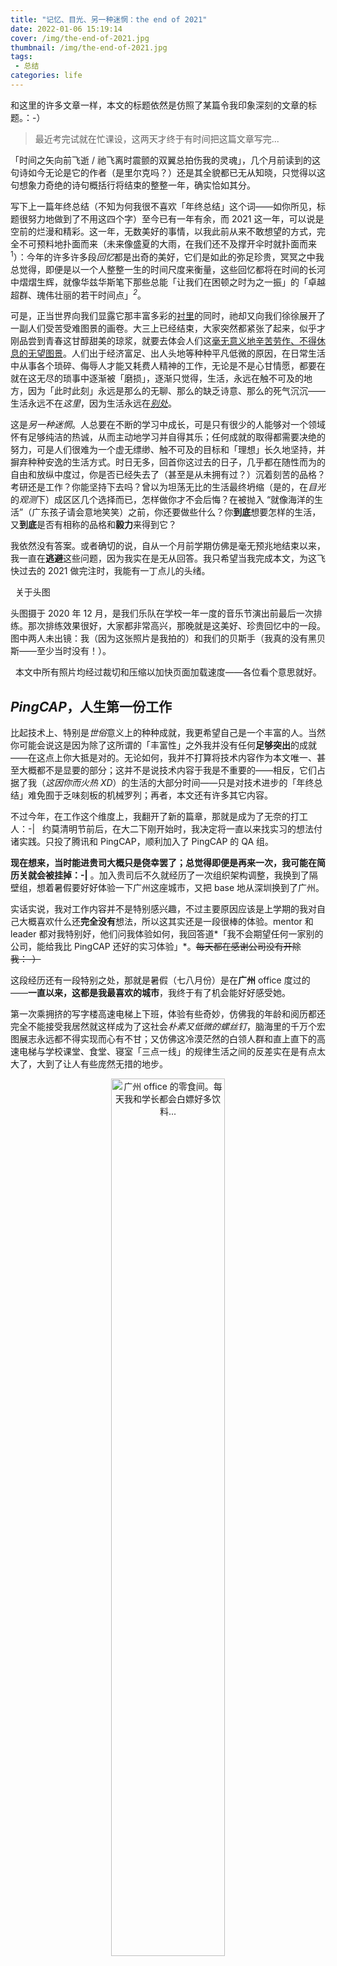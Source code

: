 ```yaml
---
title: "记忆、目光、另一种迷惘：the end of 2021"
date: 2022-01-06 15:19:14
cover: /img/the-end-of-2021.jpg
thumbnail: /img/the-end-of-2021.jpg
tags:
 - 总结
categories: life
---
```


和这里的许多文章一样，本文的标题依然是仿照了某篇令我印象深刻的文章的标题。：-）

> 最近考完试就在忙课设，这两天才终于有时间把这篇文章写完...

「时间之矢向前飞逝 / 祂飞离时震颤的双翼总拍伤我的灵魂」，几个月前读到的这句诗如今无论是它的作者（是里尔克吗？）还是其全貌都已无从知晓，只觉得以这句想象力奇绝的诗句概括行将结束的整整一年，确实恰如其分。

写下上一篇年终总结（不知为何我很不喜欢「年终总结」这个词——如你所见，标题很努力地做到了不用这四个字）至今已有一年有余，而 2021 这一年，可以说是空前的烂漫和精彩。这一年，无数美好的事情，以我此前从来不敢想望的方式，完全不可预料地扑面而来（未来像盛夏的大雨，在我们还不及撑开伞时就扑面而来<sup>1</sup>）：今年的许多许多段*回忆*都是出奇的美好，它们是如此的弥足珍贵，冥冥之中我总觉得，即便是以一个人整整一生的时间尺度来衡量，这些回忆都将在时间的长河中熠熠生辉，就像华兹华斯笔下那些总能「让我们在困顿之时为之一振」的「卓越超群、瑰伟壮丽的若干时间点」<sup>*2*</sup>。

可是，正当世界向我们显露它那丰富多彩的[衬里](https://m.thepaper.cn/baijiahao_10470277)的同时，祂却又向我们徐徐展开了一副人们受苦受难图景的画卷。大三上已经结束，大家突然都紧张了起来，似乎才刚品尝到青春这甘醇甜美的琼浆，就要去体会人们这[毫无意义地辛苦劳作、不得休息的无望图景](https://www.zgnfys.com/m/a/nfwx-52600.shtml)。人们出于经济富足、出人头地等种种平凡低微的原因，在日常生活中从事各个琐碎、侮辱人才能又耗费人精神的工作，无论是不是心甘情愿，都要在就在这无尽的琐事中逐渐被「磨损」，逐渐只觉得，生活，永远在触不可及的地方，因为「此时此刻」永远是那么的无聊、那么的缺乏诗意、那么的死气沉沉——生活永远不在*这里*，因为生活永远在[*别处*](https://book.douban.com/subject/25900388/)。

这是*另一种迷惘*。人总要在不断的学习中成长，可是只有很少的人能够对一个领域怀有足够纯洁的热诚，从而主动地学习并自得其乐；任何成就的取得都需要决绝的努力，可是人们很难为一个虚无缥缈、触不可及的目标和「理想」长久地坚持，并摒弃种种安逸的生活方式。时日无多，回首你这过去的日子，几乎都在随性而为的自由和放纵中度过，你是否已经失去了（甚至是从未拥有过？）沉着刻苦的品格？考研还是工作？你能坚持下去吗？曾以为坦荡无比的生活最终坍缩（是的，在*目光*的*观测*下）成区区几个选择而已，怎样做你才不会后悔？在被抛入 “就像海洋的生活”（广东孩子请会意地笑笑）之前，你还要做些什么？你**到底**想要怎样的生活，又**到底**是否有相称的品格和**毅力**来得到它？

我依然没有答案。或者确切的说，自从一个月前学期仿佛是毫无预兆地结束以来，我一直在**逃避**这些问题，因为我实在是无从回答。我只希望当我完成本文，为这飞快过去的 2021 做完注时，我能有一丁点儿的头绪。

<article class="message is-info">
  <div class="message-header">
    <p><i class="fas fa-camera"></i> &nbsp; 关于头图</p>
  </div>
  <div class="message-body">
    头图摄于 2020 年 12 月，是我们乐队在学校一年一度的音乐节演出前最后一次排练。那次排练效果很好，大家都非常高兴，那晚就是这美好、珍贵回忆中的一段。图中两人未出镜：我（因为这张照片是我拍的）和我们的贝斯手（我真的没有黑贝斯——至少当时没有！）。
  </div>
</article>
<!-- more -->

<span class="tag is-light is-medium"><i class="fas fa-image"></i>&nbsp;&nbsp;本文中所有照片均经过裁切和压缩以加快页面加载速度——各位看个意思就好。</span>

## *PingCAP*，人生第一份工作

比起技术上、特别是*世俗*意义上的种种成就，我更希望自己是一个丰富的人。当然你可能会说这是因为除了这所谓的「丰富性」之外我并没有任何**足够突出**的成就——在这点上你大抵是对的。无论如何，我并不打算将技术内容作为本文唯一、甚至大概都不是显要的部分；这并不是说技术内容于我是不重要的——相反，它们占据了我（*这因你而火热 XD*）的生活的大部分时间——只是对技术进步的「年终总结」难免囿于乏味刻板的机械罗列；再者，本文还有许多其它内容。

不过今年，在工作这个维度上，我翻开了新的篇章，那就是成为了无奈的打工人：-|&nbsp; &nbsp;约莫清明节前后，在大二下刚开始时，我决定将一直以来找实习的想法付诸实践。只投了腾讯和 PingCAP，顺利加入了 PingCAP 的 QA 组。

**现在想来，当时能进贵司大概只是侥幸罢了；总觉得即便是再来一次，我可能在简历关就会被挂掉：-|**  。加入贵司后不久就经历了一次组织架构调整，我换到了隔壁组，想着暑假要好好体验一下广州这座城市，又把 base 地从深圳换到了广州。

实话实说，我对工作内容并不是特别感兴趣，不过主要原因应该是上学期的我对自己大概喜欢什么还**完全没有**想法，所以这其实还是一段很棒的体验。mentor 和 leader 都对我特别好，他们问我体验如何，我回答道*「我不会期望任何一家别的公司，能给我比 PingCAP 还好的实习体验」*。~~每天都在感谢公司没有开除我：-）~~

这段经历还有一段特别之处，那就是暑假（七八月份）是在**广州** office 度过的——**一直以来，这都是我最喜欢的城市**，我终于有了机会能好好感受她。

第一次乘拥挤的写字楼高速电梯上下班，体验有些奇妙，仿佛我的年龄和阅历都还完全不能接受我居然就这样成为了这社会*朴素又低微的螺丝钉*，脑海里的千万个宏图展志永远都不得实现而心有不甘；又仿佛这冷漠茫然的白领人群和直上直下的高速电梯与学校课堂、食堂、寝室「三点一线」的规律生活之间的反差实在是有点太大了，大到了让人有些庞然无措的地步。

<p align="center">
	<img height="60%" width="60%" src="/img/the-end-of-2021/DSC_1170.JPG" alt="广州 office 的零食间。每天我和学长都会白嫖好多饮料..." />
</p>

<p align="center">
	<img height="60%" width="60%" src="/img/the-end-of-2021/DSC_1169.JPG" alt="临江工位的视野。很多个晚上，下班后我都沿着江边的小道走到图左侧的大桥处，然后再坐有轨电车回来。" />
</p>
适应之后，在 office 上班的两个月，总体还是非常舒适的。有熟悉的学长一同摸鱼、卷 CS，总归还是不会那么枯燥乏味（&nbsp;&nbsp; 住处干净整洁，楼下就是购物中心和小吃街，离公司也只有一个地下通道的距离；俯瞰整个琶洲的江景高层公寓低廉的价格使我对广州的好感更上一层。

<p align="center">
	<img height="60%" width="60%" src="/img/the-end-of-2021/DSC_1598.JPG" alt="住处日间的视野。图中近处的大桥就是东圃特大桥。" />
</p>

<p align="center">
	<img height="60%" width="60%" src="/img/the-end-of-2021/DSC_1641.JPG" alt="夜间更是宁静祥和。" />
</p>

每天下班，先是沿着江边散步到琶洲大桥，再坐我经常形容为 *“非常温柔地”* 发出「铛、铛、铛」声音的有轨列车回到住处；点一份外卖（附近有一家不错的粥铺），晚上就在这开阔的景色前读书；每每感到疲乏劳累，抬头向外望去，横向伸展的街灯和缓缓驶过的车流总能让我感到轻松和宁静，于是又埋下头来尝试消化 [B4](https://dl.acm.org/doi/10.1145/2486001.2486019)（顺带一提，这篇论文十分值得一读！） 中有关流量工程的诸多细节。 

周末则是在只消几站地铁（当然，我更喜欢坐电车）就到的珠江新城消磨时间，博物馆、美术馆、音乐厅，在图书馆的东欧文学区流连一阵，晚上准时打卡海心沙喷泉，再慢悠悠地散步走回住处。即便是看了不知多少次，每一次站在海心沙亚运公园的喷泉池前，在广州塔不断变幻的灯光下，看着升高的水柱逐渐超过远处猎德大桥顶端挂着的四个红色的发光大字，我还是会感到一丝兴奋——仿佛这随着吹拂的微风四处飘散的水珠，就是那五羊传说中衔着稻穗的仙羊，为世界降下的象征着幸福的甘霖。

<p align="center">
	<img height="60%" width="60%" src="/img/the-end-of-2021/DSC_1109.JPG" alt="看！是隧道！（广州珠江新城 APM 线）" />
</p>


然而谁能料到，仅仅半年后就迎来了互联网产业的又一次寒冬，公司方向的调整使我成为了整个研发部门最后一个日常实习的 offer。随着远程实习变成短暂记忆里渐渐消失的回响，我也从三语播报城市回到了双语播报城市。

## *技术*，路在何方

今年技术的最大成长，或许是知道了自己应该努力的方向。接下来我要作一些枯燥无味的机械列举了——希望读者能够包容这点。

- 年初修完了 Dan Grossman 教授在 Coursera 上的编程语言课程 Programming Languages 的所有部分。

- 稍微认真一些地看了一些 PL 的内容（一点 HOPL（HOPL 上的文章都好长... 至少 60 页...）、一点 LLVM、一点零散文献）（我自知自己还完全配不上 PL*T* 这个术语中的 *T* 字母——我会继续努力的），主要是一些奇奇怪怪的文章，在本博客有一些相关的想法。自己对这个主题的了解实在还是太少了，并不具有卖弄的资本，还有许多要读的文章和书籍。希望 2022 能修完两门打算了很久的网课。

- 读完了《自顶向下》和一些网络方面的文献，跟着 CCNA 的实验手册在 GNS3 上体验了一把网管... 不得不说，《自顶向下》的参考文献列表真的**十分有价值**。

- 因为工作的原因看了一些 Golang、gc 和 [Go 语言设计与实现](https://draveness.me/golang/)，感觉好细节... 目前就记得 channel 的 handoff 和 L4 里处理 IPC 的方式有一些异曲同工之妙...

- 看了一些公司的数据库相关的资料和 CMU 15-445/645，然而完成了前两个 lab 就跑路了... 可能自己确实不太喜欢存储。或许 2022 再试试？

- 大三上修完了 MIT 6.S081 的所有课程和 [Lab](https://github.com/Ray-Eldath/MIT6.S081)，后半部分的论文阅读使我**十分兴奋**，于是跟着 [ACM Digital Library](https://dl.acm.org/) 上几个会议的 Top Cited 又读了一些比较著名的文章（除了 monokernel、μkernel、unikernel，还有前两天刚读到的 multikernel... 操作系统领域内的各种令人好奇的问题和机制层出不穷，**或许这就是我应该努力的方向？**）。从这起读的文章就多了很多，似乎终于得以一瞥「严谨的计算机*科学*」的剪影。

- Tanenbaum 教授的《现代操作系统》太好看了！在修完 MIT 6.S081 这类实践性很强的课程后，MOS 这本书能使你对操作系统领域的许多并未在课程中覆盖的解决方案以及各个*细节*组件形成的*复杂、动态*的*整体*产生深刻的理解——更别提这本书还十分幽默！这里还要感谢译者们相当出色的翻译水平，个人认为本书的翻译甚至比《自顶向下》还要好些。

- 终于完成了 [astrio](https://github.com/Ray-Eldath/astrio) 这个在许多好些的大学都只不过是本科生必修课的五级流水线 MIPS CPU... 正如 repo 的提交历史反映的，这个项目的主体部分是我于 2020 年一个在家学习的清闲学期完成的，当时主要使用 Verilator。后来本学期刚好有计组课，我找老师借了 FPGA 开发板（似乎整个学校都没什么人会用这玩意，又只能纯靠自己折腾 = =），修复了两年前冥思苦想许久也未能解决的众多 bug，成功将这个小玩具上板测试，才算终于完成了这个项目。

  > 我想调试这个项目和 MIT 6.S081 lab（这两个项目都非常难调）的最重要收获是教会了我一种为陌生的体系构建系统的方式，这种 “一点一点来” 方式十分有效，至少就修复这两个项目中数不清的难搞 bug 而言。

- 大三上的课业出人意料地顺当。计组、嵌入式、操作系统、专业英语，四门大专业课都**十分有幸**遇到了**非常棒**的教授，实验没花太多时间就拿到了前列的成绩，考试也从未如此简单。希望这几门课能有一个好的总分。

- 似乎终于明白了「通过兴趣提升语言词汇量」是什么含义。每天一到两集 NPR 听力，最喜欢 Up First、Consider This 和 Short Wave；硬着头皮读塞林格，尽管生词很多，但伴着词典，塞林格流畅的笔触和出人意料的结局每每使我情不自禁地跟着朗读。习惯了之后，这样的方式比背单词真是要舒服太多，「停滞已久的时钟终于又转了起来」（忘了在哪看到这句话的了...）。

剩下的时间都给了工作，还有各种零零散散的阅读（内存序云云，Kubernetes 云云...）。「通过一门顶尖的大学课程或者是教科书才能了解一个领域」，这个道理我明白得实在是太晚了。**真希望自己有更多时间。**

每年完成的事情，总结下来似乎都是那么少、那么地少于自己的期望。空闲的时间由疲惫、自我怀疑和焦虑填满，在 *极限竞速：地平线*（这是我目前最喜欢的游戏——我的机箱上就刻着这个游戏的图标）、*Beat Saber* 和 *Haven* 里消磨时间，总是思忖这无从下手的未来，在反复的失眠中变得易怒又焦躁。自己没有足够的热忱、越来越没动力写代码、又不甘将技术理解为「无奈的生计」，**时日已无多，矛盾又懒惰的我，到底路在何方？**

> 不过地五是**真的好玩！**越玩越觉得比地四好玩。

## *乐队*，自由的音符

或许今年最大的收获，就是自己的乐队终于迈上正轨了。从大二下学期偶然组建（当时的情形是一位学长（另一支乐队的节奏吉他手，我们两支乐队如今关系十分紧密）花二十分钟劝说另一位吉他手改玩贝斯（他的原话是：**你如果玩吉他，那你充其量就是个吉他手而已；可你如果改玩贝斯，你就成就了一个乐队**），于是他就成就了我们乐队），途中因为技术和时间安排的原因遇到各种波折，到现在大家众心成城、也明确地知道「下一首歌」应该是什么效果、又该如何处理各种乐器之间复杂的关联与冲突，我们作为一个乐队的整体成长很大。于我个人而言，更重要的是我认识了这样一群人：大家接纳、关心彼此，有共同的目标和愿景，能够一齐欢笑一齐悲伤——这对我而言，还是一种新鲜的体验。乐队的成就属于它的每一个乐手，每一次选歌时的争执、排练时我和吉他手总要停下来互问对方如何处理这一段节奏抑或是那一段和弦、从以前演出前总是紧张到现在即便是在台上也无比轻松因为我知道我们就是能取得我们希望的效果（尽管不够完美）：是乐器将我们连在了一起，我们知道我们并不想仅仅是简单地 cover 一首歌，而是要把我们的理解融入对每一首歌的处理中——这通常需要规模不小的改动。

其它任何形式的努力和这种付出都没有可比性，因为我们都能确切听到（甚至是能*看到*）这*自由的音符*从每一个人的指尖倾泻流淌，共同构成一首歌，好像乐曲和乐器都拥有了它自己的灵魂：无数个排练（甚至是演出时）我们都会完全沉浸在自己构筑出的这*音符*的世界中，观众们会说「那鼓手摇头晃脑地边唱边敲好开心呀，*像个孩子*」。

<p align="center">
	<img height="60%" width="60%" src="/img/the-end-of-2021/mmexport1639846278954.jpg" alt="学校 2021 音乐节演出合照" />
</p>

<p align="center">
	<img height="60%" width="60%" src="/img/the-end-of-2021/mmexport1639894991875.jpg" alt="同一场音乐节——摄影师今晚加鸡腿！" />
</p>

今年听了几场 live，上了几次 livehouse（如今演出需求过于旺盛，一支乐队要上 livehouse 并不困难）：每次学长都会戏谑地说「大家可都是上过 livehouse 的**老前辈**了」——好像还是在那个需要争取演出机会的时代。

<p align="center">
	<img height="30%" width="40%" src="/img/the-end-of-2021/DSC_2322~2.JPG" alt="年底的一场 live（友情客串学长乐队的鼓手，所以其实并不太享受）" />
</p>

<p align="center">
	<img height="50%" width="50%" src="/img/the-end-of-2021/mmexport1640443355860.jpg" alt="同一场 live，节奏吉他手跳水——妹子真多啊。(啧啧啧)" />
</p>

「乐队真是那种，即便是在整个人生的尺度上，也会熠熠生辉，几乎是仅有的*没有任何遗憾*的美好回忆」，一年一度的音乐节结束后，我发了这样一条推特。乐队这段体验真是弥足珍贵（本文的头图很好地反映了这一点），几乎没有什么遗憾，唯一可惜的就是，快要毕业的我们已经很难再继续延续这迄今只持续了短短一年的美好，下一次演出，或许就是告别演出了吧。

## 记忆，*阅读*，另一种目光<sup>*3*</sup>

今年的阅读并没有很多（每年都是如此 = =），不过我对黑塞的喜爱程度算是正式超过了加缪（没办法，谁让加缪的作品那么少），也非常幸运地读到了两位东欧作家的作品：辛波斯卡和切斯瓦夫 · 米沃什。权且贴一段自己今年写下的文字来概观我对这些作家的感受：

> 晚上顶着困意看了几页切斯瓦夫米沃什的《路边狗》，意外地发现很好看（也很好读），这种词句简单、文笔凝炼、富有哲理，总是絮絮叨叨的随笔和碎语总让我想到零星的几位朋友写的东西。顺便让我想到辛波斯卡的《碎语，奇迹市场与希望》。 
>
> 其实如果这种「絮絮叨叨」的气质（实质是一种连贯思维的能力，有条理地专注地思考并整理，而非发散性地跳跃、遗漏诸多细节，亦非不时陷于要不是情感要不就是过往中）是诗人或者文艺家（如果按传统的理解将诗人理解为文艺家中最文艺的那类的话，那么这一点在诗人身上想必也会表现地最为明显）的必要思维方式的话，那么我显然是不适合这*几*行的了，甚至进一步说，我恰恰站在这种气质的反面。
>
> 当然，要说这是更为广泛的思维方式、而非仅仅局限于文艺界也是有道理的，当然我个人并不这么期望，毕竟自己的反面所占据的领域还是越小越好....
>
> 当然其实也不一定罢...... 时至今日我都非常清楚地记得第一次读普希金的某首诗其中一句非常精妙的比喻时的那种震撼，还有读加缪《第一人》的第一章「云到不了东面的海了，现在势欲淹没整个地区，...」那段，加缪在短短一段里将天与地、南与北、历史与当下等等独立复杂的元素游刃有余地织成一段精妙文字时的（请允许我开个小小的玩笑（（（    ），卡夫卡口中的 \*\* 般的快感，还有读扎加耶夫斯基的一些现代诗，其中一些仅仅四行就能涉及五个地方六种意象时的惊奇，或许极具跳跃性和创造性的思维其实也是尤其是浪漫主义文学和一些*修辞学*中非常重要的部分... 当然就论我个人的话我觉得我的口味逐渐在从以前的 *偏向浪漫主义、歌颂和宏大* 向 *内敛、含蓄、冷峻* 转变，我觉得想比加缪我现在可能更加喜欢黑塞，尤其是吴忆帆（不是吴亦凡（（（（    ）翻译出的那种冷峻的抒情诗人气质....（来自[我的 Telegram Channel](https://t.me/kaworunagisa17/2068)）

黑塞、辛波斯卡、米沃什、雷蒙德 · 卡佛的小说和诗歌，还有一些杂七杂八的大陆科幻，再加上关注的*诗歌*和*思与诗*两个很不错的微信公众号不时推送的一些诗歌和有关诗人的评论，差不多就是我今年阅读的全部了。今年认真读了很多诗，也背下来而不少；在这里再贴一首目前为止最喜欢的诗歌：辛波斯卡的《在一颗小行星下》，作为 “压舱石”（最后一首）收录在湖南文艺出版社的《我曾这样寂寞生活》中，译者胡桑。顺便一提这出版社，就那么几首诗，反复出各种各样过度装帧的集子来靠辛波斯卡圈钱，有点恶心...

> 在一颗小星星下
> [波兰] 辛波斯卡
>
> 
>
> 我为把偶然称为必然而向它道歉。
>
> 万一我错了，我就向必然道歉。
>
> 请别生气，幸福，如果我将你占为己有。
>
> 死者，但愿你容忍这一切，我的记忆正在枯萎。
>
> 每一秒钟我都忽视了整个世界，于是，我向时间道歉。
>
> 我为将新欢当成初恋而向旧爱道歉。
>
> 原谅我，远方的战争，原谅我将鲜花带回了家。
>
> 原谅我，外露的伤口，原谅我刺破了自己的手指。
>
> 我为小步舞曲唱片而向在深渊里呼喊的人道歉。
>
> 今天，清晨五点我仍在熟睡，为此我向等候在火车站的人道歉。
>
> 宽恕我，被追逐的希望，宽恕我一再地大笑。
>
> 宽恕我，沙漠，宽恕我未能及时带来一匙清水。
>
> 还有你，猎鹰，这些年你依然如故，在同一个笼子，
>
> 在空中，你的目光凝固在一处，
>
> 原谅我，即使你变成标本。
>
> 我为桌子的四条腿而向被砍倒的树木道歉。
>
> 我为小回答而向大问题道歉。
>
> 真理，请不要太在意我。
>
> 尊严，请对我大度些。
>
> 容忍我，哦，神秘的存在，容忍我拆掉了你裙摆上偶然的针线。
>
> 灵魂，请别指责我偶尔才拥有你。
>
> 我向所有事物道歉，我不能随时到达每一个地方。
>
> 我向所有人道歉，我无法成为每一个男人和女人。
>
> 我知道，只要我活着，就不能变得公正，
>
> 因为，我是我自己的障碍。
>
> 言语，不要怪罪我借用了庄严的词句，
>
> 又竭尽全力让它们变得轻盈。 
>
> 
>
> （胡桑  译）

# 尾声：这被鞭策的日子<sup>*4*</sup>

对于在上文已经记叙了的许多段体验，其时我都有一种感觉：脑海中多次响起一个声音，它告诉我要好好铭记当时的一切，因为这可能是以我一生的尺度来看也为数不多、甚至是唯一的经历——我努力地铭记它们；而这种茫然若失的情绪在本文的开头已经描述过。现在对那些已然过去但仍然闪烁的珍贵回忆，唯一可惜的就是它们不够经久，也很难有机会再体验了。

**但我并不后悔，我并不拒绝踏入这条河流**<sup>*5*</sup>：那个台下观众随着 Free Loop 中一句句温柔的歌词来回热情地挥动手机的时刻；那个在 livehouse 后台侯场时躺在沙发上、仅一墙之隔的舞台传来震耳欲聋的声响震得我的耳膜有些难受的时刻；那个凌晨四点看到雪花（一开始是冰粒）从透着粉红色和冰蓝色微光（是的，严重的空气污染）的苍穹边缘缓缓落下的我激动地大喊「这是广东孩子的人生第一场雪呀」的时刻；还有那个在广州某座可以看到万胜围有轨电车终点站和东圃特大桥的一座高层居民楼的某个角落，凌晨两点突然抬起头，透过窗外看到就像《南方》<sup>6</sup> 一样的大雨磅礴 “势欲淹没整个地区”<sup>7</sup>，远处灯线逐渐融化在无穷无尽的雨丝中，费力地穿过弥漫整个空间的深沉雾霭的时刻；这些时刻和其它的许多事情，随着这快若飞矢的一年一并结束，永远停留在那个希望自己是、更希望自己**永远**是**丰富的、浪漫的**（在「浪漫主义文学」意义下）、**热情的** 18 岁孩子的心灵深处，现在这短暂的一年也被一种落日余晖般的金色光芒所笼罩，在这被鞭策的日子的终点，有关它的一切、无论是欢欣还是苦痛，都变得如此可爱和迷人，有如从梦中摘下的回忆<sup>*8*</sup>。

### <全文完。>

---

### 脚注

> <sup>1</sup>：语出阿瑟 · 克拉克。
>
> <sup>2</sup>：「在我们的生命中有若干个凝固的时间点 / 卓越超群、瑰伟壮丽 / 让我们在困顿之时为之一振 / 并且弥漫于我们全身，让我们不断爬升 / 当我们身居高位时，激发我们爬的更高 / 当我们摔倒时，又鼓舞我们重新站起」引自阿兰 · 德波顿《旅行的艺术》（我个人不是很推荐这部作品）中有关威廉 · 华兹华斯的段落，原文和译者均不详。
>
> <sup>3</sup>：这是大陆东欧文学出版计划[《蓝色东欧》的总序，作者是高兴](http://vip.book.sina.com.cn/weibobook/vipc.php?bid=5394400&cid=10370357)：之所以引用它作为这一节的小标题是因为今年除了黑塞（非常幸运地）新近喜欢上的两位作家都来自东欧国家波兰。
>
> <sup>4</sup>：这段时光里我总感到一种黑塞《克林索尔的最后夏天》式的浪漫（「被鞭策的日子」），好像这是我青春之火最后的恣意燃烧。
>
> <sup>5</sup>：出自我喜欢的乐队*蛙池*的[河流](https://music.163.com/#/song?id=1437251162)，他们还有[一篇同名专访](https://www.163.com/dy/article/GCTV2GKS05491EXQ.html)。
>
> <sup>6</sup>：达达乐队的《南方》。这是我们社团的社歌，每次演出完乐手和留下来的观众都要一起合唱。「彭坦说写这首歌是因为有天晚上，北京突然下起大雨，雨声特别大，那天他没关窗户，窗外潮湿的感觉扑面而来，那感觉就像在武汉。」
>
> <sup>7</sup>：引号内的表达是我从阿尔贝 · 加缪《第一人》的开头学到的。我很喜欢这部作品——不过要是能写完就最好了...
>
> <sup>8</sup>：最后这句话出自奥尔罕 · 帕慕克《伊斯坦布尔》。顺便写完之后读来这整段感觉都很像黑塞《艺术家的命运》的结尾...